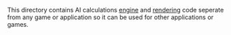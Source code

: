 This directory contains AI calculations [engine]() and [rendering]() code seperate from any game or application so it can be used for other applications or games.